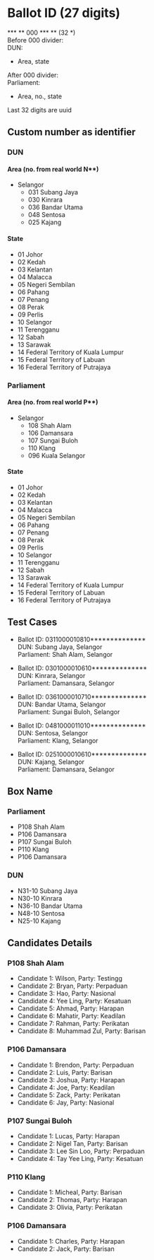 # Ballot ID (27 digits)
*** ** 000 *** ** (32 *)  
Before 000 divider:  
DUN:
-   Area, state  

After 000 divider:  
Parliament:
-   Area, no., state  

Last 32 digits are uuid

## Custom number as identifier
### DUN
#### Area (no. from real world N**)
- Selangor
    - 031 Subang Jaya
    - 030 Kinrara
    - 036 Bandar Utama
    - 048 Sentosa
    - 025 Kajang

#### State
- 01	Johor
- 02	Kedah
- 03	Kelantan
- 04	Malacca
- 05	Negeri Sembilan
- 06	Pahang
- 07	Penang
- 08	Perak
- 09	Perlis
- 10	Selangor
- 11	Terengganu
- 12	Sabah
- 13	Sarawak
- 14	Federal Territory of Kuala Lumpur
- 15	Federal Territory of Labuan
- 16	Federal Territory of Putrajaya 

### Parliament
#### Area (no. from real world P**)
- Selangor
    - 108 Shah Alam
    - 106 Damansara
    - 107 Sungai Buloh
    - 110 Klang
    - 096 Kuala Selangor

#### State
- 01	Johor
- 02	Kedah
- 03	Kelantan
- 04	Malacca
- 05	Negeri Sembilan
- 06	Pahang
- 07	Penang
- 08	Perak
- 09	Perlis
- 10	Selangor
- 11	Terengganu
- 12	Sabah
- 13	Sarawak
- 14	Federal Territory of Kuala Lumpur
- 15	Federal Territory of Labuan
- 16	Federal Territory of Putrajaya 

## Test Cases
- Ballot ID: 0311000010810**************  
DUN: Subang Jaya, Selangor  
Parliament: Shah Alam, Selangor  

- Ballot ID: 0301000010610**************  
DUN: Kinrara, Selangor  
Parliament: Damansara, Selangor  

- Ballot ID: 0361000010710**************  
DUN: Bandar Utama, Selangor  
Parliament: Sungai Buloh, Selangor  

- Ballot ID: 0481000011010**************  
DUN: Sentosa, Selangor  
Parliament: Klang, Selangor  

- Ballot ID: 0251000010610**************  
DUN: Kajang, Selangor  
Parliament: Damansara, Selangor  

## Box Name

### Parliament
- P108 Shah Alam
- P106 Damansara
- P107 Sungai Buloh
- P110 Klang
- P106 Damansara

### DUN
- N31-10 Subang Jaya
- N30-10 Kinrara
- N36-10 Bandar Utama
- N48-10 Sentosa
- N25-10 Kajang

## Candidates Details
### P108 Shah Alam
- Candidate 1: Wilson, Party: Testingg
- Candidate 2: Bryan, Party: Perpaduan
- Candidate 3: Hao, Party: Nasional
- Candidate 4: Yee Ling, Party: Kesatuan
- Candidate 5: Ahmad, Party: Harapan
- Candidate 6: Mahatir, Party: Keadilan
- Candidate 7: Rahman, Party: Perikatan
- Candidate 8: Muhammad Zul, Party: Barisan
### P106 Damansara
- Candidate 1: Brendon, Party: Perpaduan
- Candidate 2: Luis, Party: Barisan
- Candidate 3: Joshua, Party: Harapan
- Candidate 4: Joe, Party: Keadilan
- Candidate 5: Zack, Party: Perikatan
- Candidate 6: Jay, Party: Nasional
### P107 Sungai Buloh
- Candidate 1: Lucas, Party: Harapan
- Candidate 2: Nigel Tan, Party: Barisan
- Candidate 3: Lee Sin Loo, Party: Perpaduan
- Candidate 4: Tay Yee Ling, Party: Kesatuan
### P110 Klang
- Candidate 1: Micheal, Party: Barisan
- Candidate 2: Thomas, Party: Harapan
- Candidate 3: Olivia, Party: Perikatan
### P106 Damansara
- Candidate 1: Charles, Party: Harapan
- Candidate 2: Jack, Party: Barisan